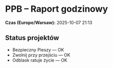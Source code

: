 # PPB – Raport godzinowy
**Czas (Europe/Warsaw):** 2025-10-07 21:13

## Status projektów
- Bezpieczny Pieszy — OK
- Zwolnij przy przejściu — OK
- Odblask ratuje życie — OK

